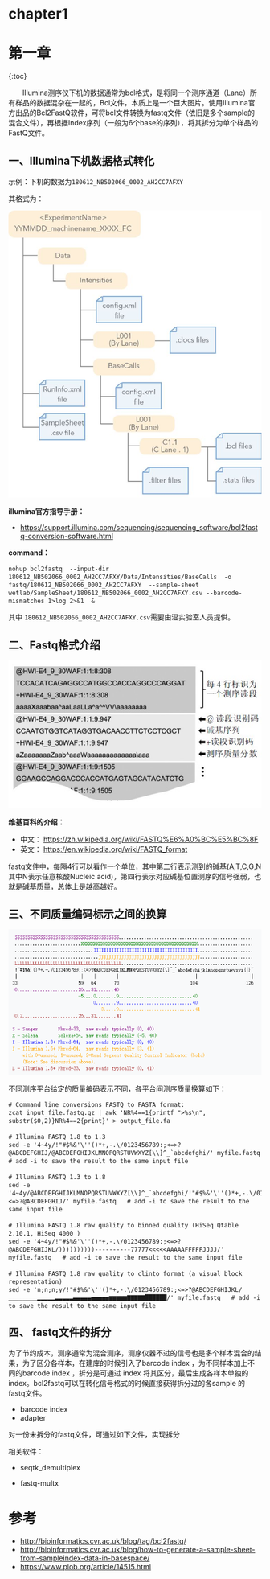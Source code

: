 # chapter1

# 第一章

{:toc}

　　Illumina测序仪下机的数据通常为bcl格式，是将同一个测序通道（Lane）所有样品的数据混杂在一起的，Bcl文件，本质上是一个巨大图片。使用Illumina官方出品的Bcl2FastQ软件，可将bcl文件转换为fastq文件（依旧是多个sample的混合文件），再根据Index序列（一般为6个base的序列），将其拆分为单个样品的FastQ文件。

##  一、Illumina下机数据格式转化

示例：下机的数据为`180612_NB502066_0002_AH2CC7AFXY`

其格式为：

![v2-baa5b25d76daa132a9ed2dc8e46dd02f_hd](bcl_format.jpg)

**illumina官方指导手册：**

- https://support.illumina.com/sequencing/sequencing_software/bcl2fastq-conversion-software.html

**command：**

```shell
nohup bcl2fastq  --input-dir 180612_NB502066_0002_AH2CC7AFXY/Data/Intensities/BaseCalls  -o fastq/180612_NB502066_0002_AH2CC7AFXY  --sample-sheet  wetlab/SampleSheet/180612_NB502066_0002_AH2CC7AFXY.csv --barcode-mismatches 1>log 2>&1  & 
```

其中 `180612_NB502066_0002_AH2CC7AFXY.csv`需要由湿实验室人员提供。

## 二、Fastq格式介绍

![fastq](fastq.jpg)

**维基百科的介绍：**

- 中文： https://zh.wikipedia.org/wiki/FASTQ%E6%A0%BC%E5%BC%8F
- 英文： https://en.wikipedia.org/wiki/FASTQ_format

fastq文件中，每隔4行可以看作一个单位，其中第二行表示测到的碱基(A,T,C,G,N 其中N表示任意核酸Nucleic acid)，第四行表示对应碱基位置测序的信号强弱，也就是碱基质量，总体上是越高越好。



## 三、不同质量编码标示之间的换算

![1544426946819](quality.png)

不同测序平台给定的质量编码表示不同，各平台间测序质量换算如下：

```shell
# Command line conversions FASTQ to FASTA format:
zcat input_file.fastq.gz | awk 'NR%4==1{printf ">%s\n", substr($0,2)}NR%4==2{print}' > output_file.fa

# Illumina FASTQ 1.8 to 1.3
sed -e '4~4y/!"#$%&'\''()*+,-.\/0123456789:;<=>?@ABCDEFGHIJ/@ABCDEFGHIJKLMNOPQRSTUVWXYZ[\\]^_`abcdefghi/' myfile.fastq   # add -i to save the result to the same input file

# Illumina FASTQ 1.3 to 1.8
sed -e '4~4y/@ABCDEFGHIJKLMNOPQRSTUVWXYZ[\\]^_`abcdefghi/!"#$%&'\''()*+,-.\/0123456789:;<=>?@ABCDEFGHIJ/' myfile.fastq   # add -i to save the result to the same input file

# Illumina FASTQ 1.8 raw quality to binned quality (HiSeq Qtable 2.10.1, HiSeq 4000 )
sed -e '4~4y/!"#$%&'\''()*+,-.\/0123456789:;<=>?@ABCDEFGHIJKL/))))))))))----------77777<<<<<AAAAAFFFFFJJJJ/' myfile.fastq   # add -i to save the result to the same input file

# Illumina FASTQ 1.8 raw quality to clinto format (a visual block representation)
sed -e 'n;n;n;y/!"#$%&'\''()*+,-.\/0123456789:;<=>?@ABCDEFGHIJKL/▁▁▁▁▁▁▁▁▂▂▂▂▂▃▃▃▃▃▄▄▄▄▄▅▅▅▅▅▆▆▆▆▆▇▇▇▇▇██████/' myfile.fastq   # add -i to save the result to the same input file
```

## 四、 fastq文件的拆分

为了节约成本，测序通常为混合测序，测序仪器不过的信号也是多个样本混合的结果，为了区分各样本，在建库的时候引入了barcode index ，为不同样本加上不同的barcode index ，拆分是可通过 index 将其区分，最后生成各样本单独的index。bcl2fastq可以在转化信号格式的时候直接获得拆分过的各sample 的 fastq文件。

- barcode index 
- adapter

对一份未拆分的fastq文件，可通过如下文件，实现拆分

相关软件：

- seqtk_demultiplex 

- fastq-multx



# 参考

- http://bioinformatics.cvr.ac.uk/blog/tag/bcl2fastq/
- http://bioinformatics.cvr.ac.uk/blog/how-to-generate-a-sample-sheet-from-sampleindex-data-in-basespace/
- https://www.plob.org/article/14515.html